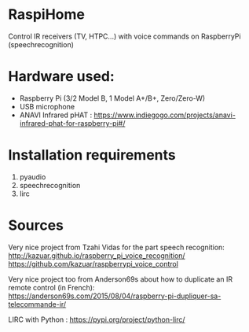 # RaspiHome
Control IR receivers (TV, HTPC...) with voice commands on RaspberryPi (speechrecognition)

# Hardware used:

- Raspberry Pi (3/2 Model B, 1 Model A+/B+, Zero/Zero-W)
- USB microphone
- ANAVI Infrared pHAT : https://www.indiegogo.com/projects/anavi-infrared-phat-for-raspberry-pi#/

# Installation requirements

1. pyaudio
2. speechrecognition
3. lirc

# Sources

Very nice project from Tzahi Vidas for the part speech recognition:
http://kazuar.github.io/raspberry_pi_voice_recognition/
https://github.com/kazuar/raspberrypi_voice_control

Very nice project too from Anderson69s about how to duplicate an IR remote control (in French):
https://anderson69s.com/2015/08/04/raspberry-pi-dupliquer-sa-telecommande-ir/

LIRC with Python :
https://pypi.org/project/python-lirc/
